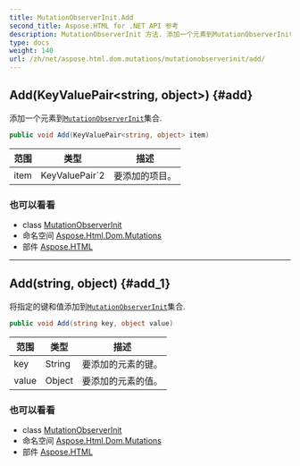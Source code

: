 ```yaml
---
title: MutationObserverInit.Add
second_title: Aspose.HTML for .NET API 参考
description: MutationObserverInit 方法. 添加一个元素到MutationObserverInit集合.
type: docs
weight: 140
url: /zh/net/aspose.html.dom.mutations/mutationobserverinit/add/
---
```

## Add(KeyValuePair&lt;string, object&gt;) {#add}

添加一个元素到[`MutationObserverInit`](../)集合.

```csharp
public void Add(KeyValuePair<string, object> item)
```

| 范围 | 类型 | 描述 |
| --- | --- | --- |
| item | KeyValuePair`2 | 要添加的项目。 |

### 也可以看看

* class [MutationObserverInit](../)
* 命名空间 [Aspose.Html.Dom.Mutations](../../mutationobserverinit/)
* 部件 [Aspose.HTML](../../../)

---

## Add(string, object) {#add_1}

将指定的键和值添加到[`MutationObserverInit`](../)集合.

```csharp
public void Add(string key, object value)
```

| 范围 | 类型 | 描述 |
| --- | --- | --- |
| key | String | 要添加的元素的键。 |
| value | Object | 要添加的元素的值。 |

### 也可以看看

* class [MutationObserverInit](../)
* 命名空间 [Aspose.Html.Dom.Mutations](../../mutationobserverinit/)
* 部件 [Aspose.HTML](../../../)


